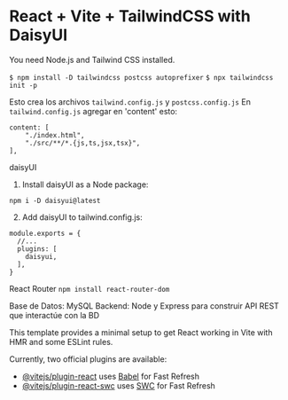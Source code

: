 # React + Vite + TailwindCSS with DaisyUI

You need Node.js and Tailwind CSS installed.

```$ npm install -D tailwindcss postcss autoprefixer```
```$ npx tailwindcss init -p```

Esto crea los archivos `tailwind.config.js` y `postcss.config.js`
En `tailwind.config.js` agregar en 'content' esto:
```
content: [
    "./index.html",
    "./src/**/*.{js,ts,jsx,tsx}",
],
```

daisyUI
1. Install daisyUI as a Node package:

```npm i -D daisyui@latest```

2. Add daisyUI to tailwind.config.js:

```import daisyui from "daisyui"
module.exports = {
  //...
  plugins: [
    daisyui,
  ],
}
```

React Router
```npm install react-router-dom```

Base de Datos: MySQL
Backend: Node y Express para construir API REST que interactúe con la BD


This template provides a minimal setup to get React working in Vite with HMR and some ESLint rules.

Currently, two official plugins are available:

- [@vitejs/plugin-react](https://github.com/vitejs/vite-plugin-react/blob/main/packages/plugin-react/README.md) uses [Babel](https://babeljs.io/) for Fast Refresh
- [@vitejs/plugin-react-swc](https://github.com/vitejs/vite-plugin-react-swc) uses [SWC](https://swc.rs/) for Fast Refresh
